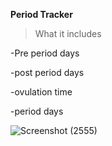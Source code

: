 **Period Tracker**
>What it includes

-Pre period days

-post period days

-ovulation time

-period days

![Screenshot (2555)](https://user-images.githubusercontent.com/81728503/158938948-7f17b979-12b1-4004-b54e-1b67c3b7664a.png)

